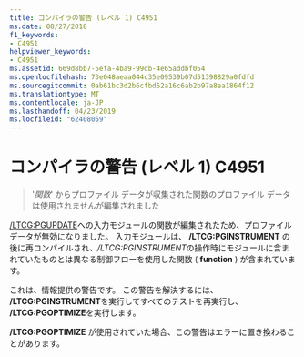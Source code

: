 ```yaml
---
title: コンパイラの警告 (レベル 1) C4951
ms.date: 08/27/2018
f1_keywords:
- C4951
helpviewer_keywords:
- C4951
ms.assetid: 669d8bb7-5efa-4ba9-99db-4e65addbf054
ms.openlocfilehash: 73e048aeaa044c35e09539b07d51398829a0fdfd
ms.sourcegitcommit: 0ab61bc3d2b6cfbd52a16c6ab2b97a8ea1864f12
ms.translationtype: MT
ms.contentlocale: ja-JP
ms.lasthandoff: 04/23/2019
ms.locfileid: "62408059"
---
```

# <a name="compiler-warning-level-1-c4951"></a>コンパイラの警告 (レベル 1) C4951

> '*関数*' からプロファイル データが収集された関数のプロファイル データは使用されませんが編集されました

[/LTCG:PGUPDATE](../../build/reference/ltcg-link-time-code-generation.md)への入力モジュールの関数が編集されたため、プロファイル データが無効になりました。 入力モジュールは、 **/LTCG:PGINSTRUMENT** の後に再コンパイルされ、*/LTCG:PGINSTRUMENT*の操作時にモジュールに含まれていたものとは異なる制御フローを使用した関数 ( **function** ) が含まれています。

これは、情報提供の警告です。 この警告を解決するには、 **/LTCG:PGINSTRUMENT**を実行してすべてのテストを再実行し、 **/LTCG:PGOPTIMIZE**を実行します。

**/LTCG:PGOPTIMIZE** が使用されていた場合、この警告はエラーに置き換わることがあります。